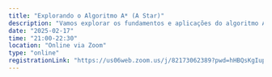 ```yaml
---
title: "Explorando o Algoritmo A* (A Star)"
description: "Vamos explorar os fundamentos e aplicações do algoritmo A* (A Star), uma técnica heurística eficiente amplamente utilizada para encontrar caminhos mínimos em grafos. Descubra como ele combina busca de custo uniforme e heurísticas para resolver problemas de forma otimizada."
date: "2025-02-17"
time: "21:00-22:30"
location: "Online via Zoom"
type: "online"
registrationLink: "https://us06web.zoom.us/j/82173062389?pwd=hHBQsKgIup7tqHe0OeFhyToEzXJcko.1"
---
```

